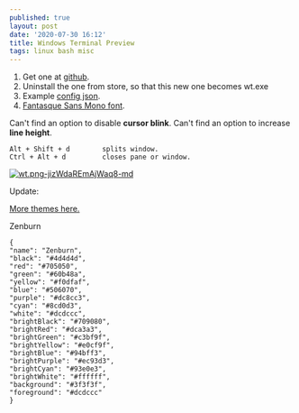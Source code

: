 ```yaml
---
published: true
layout: post
date: '2020-07-30 16:12'
title: Windows Terminal Preview
tags: linux bash misc 
---
```

1. Get one at [github](https://github.com/microsoft/terminal/releases).  
1. Uninstall the one from store, so that this new one becomes wt.exe  
1. Example [config json](/configs/settings.json).  
1. [Fantasque Sans Mono font](https://github.com/belluzj/fantasque-sans).

Can't find an option to disable **cursor blink**. Can't find an option to increase **line height**.

	Alt + Shift + d        splits window.
	Ctrl + Alt + d         closes pane or window.

[![wt.png-jizWdaREmAjWaq8-md](https://images.weserv.nl/?url=https://i.imgur.com/rI2zBZA.png)](https://images.weserv.nl/?url=https://i.imgur.com/Ur2evQn.png) 

Update:

[More themes here.](https://atomcorp.github.io/themes/)

Zenburn

	{
  	"name": "Zenburn",
  	"black": "#4d4d4d",
  	"red": "#705050",
  	"green": "#60b48a",
  	"yellow": "#f0dfaf",
  	"blue": "#506070",
  	"purple": "#dc8cc3",
  	"cyan": "#8cd0d3",
  	"white": "#dcdccc",
  	"brightBlack": "#709080",
  	"brightRed": "#dca3a3",
  	"brightGreen": "#c3bf9f",
  	"brightYellow": "#e0cf9f",
  	"brightBlue": "#94bff3",
  	"brightPurple": "#ec93d3",
  	"brightCyan": "#93e0e3",
  	"brightWhite": "#ffffff",
  	"background": "#3f3f3f",
  	"foreground": "#dcdccc"
	}
